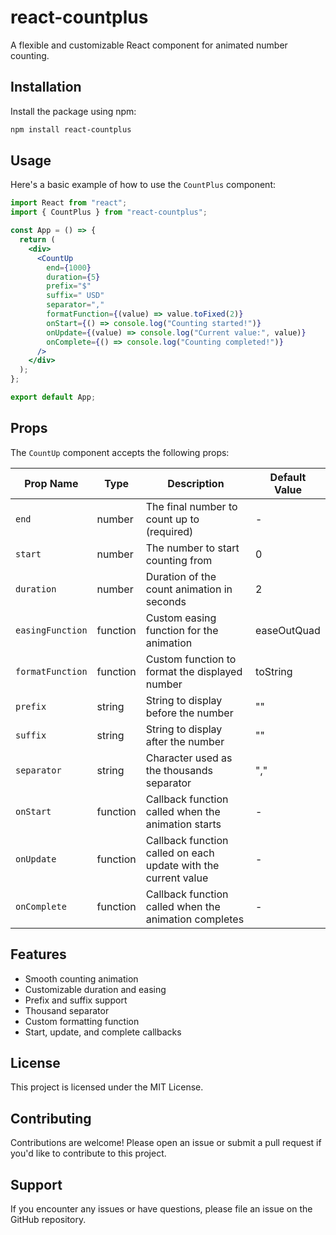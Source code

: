 # react-countplus

A flexible and customizable React component for animated number counting.

## Installation

Install the package using npm:

```bash
npm install react-countplus
```

## Usage

Here's a basic example of how to use the `CountPlus` component:

```jsx
import React from "react";
import { CountPlus } from "react-countplus";

const App = () => {
  return (
    <div>
      <CountUp
        end={1000}
        duration={5}
        prefix="$"
        suffix=" USD"
        separator=","
        formatFunction={(value) => value.toFixed(2)}
        onStart={() => console.log("Counting started!")}
        onUpdate={(value) => console.log("Current value:", value)}
        onComplete={() => console.log("Counting completed!")}
      />
    </div>
  );
};

export default App;
```

## Props

The `CountUp` component accepts the following props:

| Prop Name        | Type     | Description                                                     | Default Value |
| ---------------- | -------- | --------------------------------------------------------------- | ------------- |
| `end`            | number   | The final number to count up to (required)                      | -             |
| `start`          | number   | The number to start counting from                               | 0             |
| `duration`       | number   | Duration of the count animation in seconds                      | 2             |
| `easingFunction` | function | Custom easing function for the animation                        | easeOutQuad   |
| `formatFunction` | function | Custom function to format the displayed number                  | toString      |
| `prefix`         | string   | String to display before the number                             | ""            |
| `suffix`         | string   | String to display after the number                              | ""            |
| `separator`      | string   | Character used as the thousands separator                       | ","           |
| `onStart`        | function | Callback function called when the animation starts              | -             |
| `onUpdate`       | function | Callback function called on each update with the current value  | -             |
| `onComplete`     | function | Callback function called when the animation completes           | -             |

## Features

- Smooth counting animation
- Customizable duration and easing
- Prefix and suffix support
- Thousand separator
- Custom formatting function
- Start, update, and complete callbacks

## License

This project is licensed under the MIT License.

## Contributing

Contributions are welcome! Please open an issue or submit a pull request if you'd like to contribute to this project.

## Support

If you encounter any issues or have questions, please file an issue on the GitHub repository.